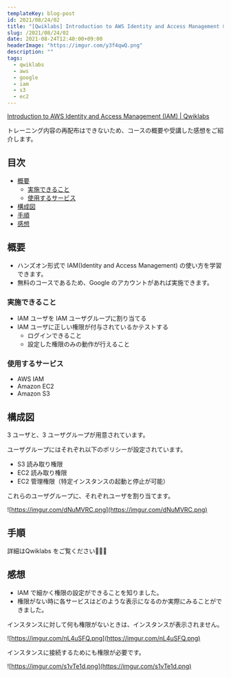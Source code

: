 ```yaml
---
templateKey: blog-post
id: 2021/08/24/02
title: "[Qwiklabs] Introduction to AWS Identity and Access Management（ハンズオン）を実施してみました"
slug: /2021/08/24/02
date: 2021-08-24T12:40:00+09:00
headerImage: "https://imgur.com/y3f4qwQ.png"
description: ""
tags:
  - qwiklabs
  - aws
  - google
  - iam
  - s3
  - ec2
---
```


[Introduction to AWS Identity and Access Management (IAM) | Qwiklabs](https://www.qwiklabs.com/focuses/18123?catalog_rank=%7B%22rank%22%3A11%2C%22num_filters%22%3A0%2C%22has_search%22%3Atrue%7D&parent=catalog&search_id=12441744)

トレーニング内容の再配布はできないため、コースの概要や受講した感想をご紹介します。

## 目次
<!-- START doctoc generated TOC please keep comment here to allow auto update -->
<!-- DON'T EDIT THIS SECTION, INSTEAD RE-RUN doctoc TO UPDATE -->


- [概要](#%E6%A6%82%E8%A6%81)
  - [実施できること](#%E5%AE%9F%E6%96%BD%E3%81%A7%E3%81%8D%E3%82%8B%E3%81%93%E3%81%A8)
  - [使用するサービス](#%E4%BD%BF%E7%94%A8%E3%81%99%E3%82%8B%E3%82%B5%E3%83%BC%E3%83%93%E3%82%B9)
- [構成図](#%E6%A7%8B%E6%88%90%E5%9B%B3)
- [手順](#%E6%89%8B%E9%A0%86)
- [感想](#%E6%84%9F%E6%83%B3)

<!-- END doctoc generated TOC please keep comment here to allow auto update -->

## 概要

- ハンズオン形式で IAM(Identity and Access Management) の使い方を学習できます。
- 無料のコースであるため、Google のアカウントがあれば実施できます。

### 実施できること

- IAM ユーザを IAM ユーザグループに割り当てる
- IAM ユーザに正しい権限が付与されているかテストする
  - ログインできること
  - 設定した権限のみの動作が行えること

### 使用するサービス

- AWS IAM
- Amazon EC2
- Amazon S3

## 構成図

3 ユーザと、3 ユーザグループが用意されています。

ユーザグループにはそれぞれ以下のポリシーが設定されています。

- S3 読み取り権限
- EC2 読み取り権限
- EC2 管理権限（特定インスタンスの起動と停止が可能）

これらのユーザグループに、それぞれユーザを割り当てます。

![https://imgur.com/dNuMVRC.png](https://imgur.com/dNuMVRC.png)

## 手順

詳細はQwiklabs をご覧ください🙇🏻‍♀️

## 感想

- IAM で細かく権限の設定ができることを知りました。
- 権限がない時に各サービスはどのような表示になるのか実際にみることができました。

インスタンスに対して何も権限がないときは、インスタンスが表示されません。

![https://imgur.com/nL4uSFQ.png](https://imgur.com/nL4uSFQ.png)

インスタンスに接続するためにも権限が必要です。

![https://imgur.com/s1vTe1d.png](https://imgur.com/s1vTe1d.png)
